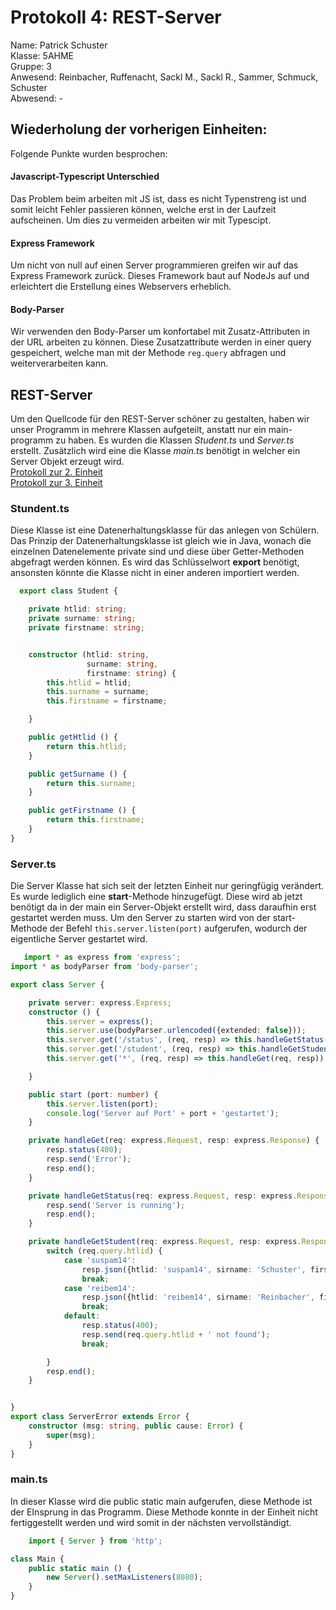 # Protokoll 4: REST-Server
Name: Patrick Schuster  
Klasse: 5AHME  
Gruppe: 3    
Anwesend: Reinbacher, Ruffenacht, Sackl M., Sackl R., Sammer, Schmuck, Schuster  
Abwesend: -

## Wiederholung der vorherigen Einheiten:
Folgende Punkte wurden besprochen:
#### Javascript-Typescript Unterschied   
Das Problem beim arbeiten mit JS ist, dass es nicht Typenstreng ist und somit leicht Fehler passieren können, welche erst in der Laufzeit aufscheinen. Um dies zu vermeiden arbeiten wir mit Typescipt. 
#### Express Framework
Um nicht von null auf einen Server programmieren greifen wir auf das Express Framework zurück. Dieses Framework baut auf NodeJs auf und erleichtert die Erstellung eines Webservers erheblich.
#### Body-Parser
Wir verwenden den Body-Parser um konfortabel mit Zusatz-Attributen in der URL arbeiten zu können. Diese Zusatzattribute werden in einer query gespeichert, welche man mit der Methode `reg.query` abfragen und weiterverarbeiten kann.
## REST-Server
Um den Quellcode für den REST-Server schöner zu gestalten, haben wir unser Programm in mehrere Klassen aufgeteilt, anstatt nur ein main-programm zu haben. Es wurden die Klassen *Student.ts* und *Server.ts* erstellt. Zusätzlich wird eine die Klasse *main.ts* benötigt in welcher ein Server Objekt erzeugt wird.  
[Protokoll zur 2. Einheit](https://github.com/HTLMechatronics/m14-la1-sx/blob/suspam14/suspam14/Protokoll_g3_suspam14_2018-10-01.md)  
[Protokoll zur 3. Einheit](https://github.com/HTLMechatronics/m14-la1-sx/blob/suspam14/suspam14/Protokoll_g3_suspam14_2018-10-08.md)

### Stundent.ts  
Diese Klasse ist eine Datenerhaltungsklasse für das anlegen von Schülern. Das Prinzip der Datenerhaltungsklasse ist gleich wie in Java, wonach die einzelnen Datenelemente private sind und diese über Getter-Methoden abgefragt werden können.
Es wird das Schlüsselwort **export** benötigt, ansonsten könnte die Klasse nicht in einer anderen importiert werden.
```typescript  
  export class Student {

    private htlid: string;
    private surname: string;
    private firstname: string;


    constructor (htlid: string,
                 surname: string,
                 firstname: string) {
        this.htlid = htlid;
        this.surname = surname;
        this.firstname = firstname;

    }

    public getHtlid () {
        return this.htlid;
    }

    public getSurname () {
        return this.surname;
    }

    public getFirstname () {
        return this.firstname;
    }
}
```  

### Server.ts
Die Server Klasse hat sich seit der letzten Einheit nur geringfügig verändert. Es wurde lediglich eine **start**-Methode hinzugefügt. Diese wird ab jetzt benötigt da in der main ein Server-Objekt erstellt wird, dass daraufhin erst gestartet werden muss. Um den Server zu starten wird von der start-Methode der Befehl `this.server.listen(port)` aufgerufen, wodurch der eigentliche Server gestartet wird.
```typescript  
   import * as express from 'express';
import * as bodyParser from 'body-parser';

export class Server {

    private server: express.Express;
    constructor () {
        this.server = express();
        this.server.use(bodyParser.urlencoded({extended: false}));
        this.server.get('/status', (req, resp) => this.handleGetStatus(req, resp));
        this.server.get('/student', (req, resp) => this.handleGetStudent(req, resp));
        this.server.get('*', (req, resp) => this.handleGet(req, resp));

    }

    public start (port: number) {
        this.server.listen(port);
        console.log('Server auf Port' + port + 'gestartet');
    }

    private handleGet(req: express.Request, resp: express.Response) {
        resp.status(400);
        resp.send('Error');
        resp.end();
    }

    private handleGetStatus(req: express.Request, resp: express.Response) {
        resp.send('Server is running');
        resp.end();
    }

    private handleGetStudent(req: express.Request, resp: express.Response) {
        switch (req.query.htlid) {
            case 'suspam14':
                resp.json({htlid: 'suspam14', sirname: 'Schuster', firstname: 'Patrick'});
                break;
            case 'reibem14':
                resp.json({htlid: 'reibem14', sirname: 'Reinbacher', firstname: 'Bernhard'});
                break;
            default:
                resp.status(400);
                resp.send(req.query.htlid + ' not found');
                break;

        }
        resp.end();
    }


}
export class ServerError extends Error {
    constructor (msg: string, public cause: Error) {
        super(msg);
    }
}
```  
### main.ts    
In dieser Klasse wird die public static main aufgerufen, diese Methode ist der EInsprung in das Programm. 
Diese Methode konnte in der Einheit nicht fertiggestellt werden und wird somit in der nächsten vervollständigt.
```typescript  
    import { Server } from 'http';

class Main {
    public static main () {
        new Server().setMaxListeners(8080);
    }
}

```
